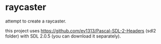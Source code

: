 raycaster
========
attempt to create a raycaster.

this project uses https://github.com/ev1313/Pascal-SDL-2-Headers (sdl2 folder) with SDL 2.0.5 (you can download it separately).
